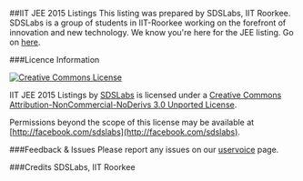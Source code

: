 ##IIT JEE 2015 Listings 
This listing was prepared by SDSLabs, IIT Roorkee. 
SDSLabs is a group of students in IIT-Roorkee working on the forefront of innovation and new technology.
We know you're here for the JEE listing. Go on [here](http://jee.sdslabs.co).

###Licence Information

[![Creative Commons
License](http://i.creativecommons.org/l/by-nc-nd/3.0/88x31.png)](http://creativecommons.org/licenses/by-nc-nd/3.0/)

IIT JEE 2015 Listings by [SDSLabs](http://jee.sdslabs.co/) is licensed under a
[Creative Commons Attribution-NonCommercial-NoDerivs 3.0 Unported
License](http://creativecommons.org/licenses/by-nc-nd/3.0/).

Permissions beyond the scope of this license may be available at
[http://facebook.com/sdslabs](http://facebook.com/sdslabs). 

###Feedback &amp; Issues 
Please report any issues on our [uservoice](https://sdslabsco.uservoice.com) page. 

###Credits 
SDSLabs, IIT Roorkee

